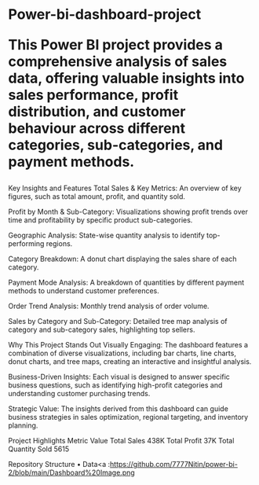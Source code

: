 <h1>Power-bi-dashboard-project

  This Power BI project provides a comprehensive analysis of sales data, offering valuable insights into sales performance, profit distribution, and customer behaviour across different categories, sub-categories, and payment methods.</h1>

Key Insights and Features
Total Sales & Key Metrics:
An overview of key figures, such as total amount, profit, and quantity sold.

Profit by Month & Sub-Category:
Visualizations showing profit trends over time and profitability by specific product sub-categories.

Geographic Analysis:
State-wise quantity analysis to identify top-performing regions.

Category Breakdown:
A donut chart displaying the sales share of each category.

Payment Mode Analysis:
A breakdown of quantities by different payment methods to understand customer preferences.

Order Trend Analysis:
Monthly trend analysis of order volume.

Sales by Category and Sub-Category:
Detailed tree map analysis of category and sub-category sales, highlighting top sellers.

Why This Project Stands Out
Visually Engaging:
The dashboard features a combination of diverse visualizations, including bar charts, line charts, donut charts, and tree maps, creating an interactive and insightful analysis.

Business-Driven Insights:
Each visual is designed to answer specific business questions, such as identifying high-profit categories and understanding customer purchasing trends.

Strategic Value:
The insights derived from this dashboard can guide business strategies in sales optimization, regional targeting, and inventory planning.

Project Highlights
Metric Value
Total Sales 438K
Total Profit 37K
Total Quantity Sold 5615

Repository Structure
• Data<a :https://github.com/7777Nitin/power-bi-2/blob/main/Dashboard%20Image.png
